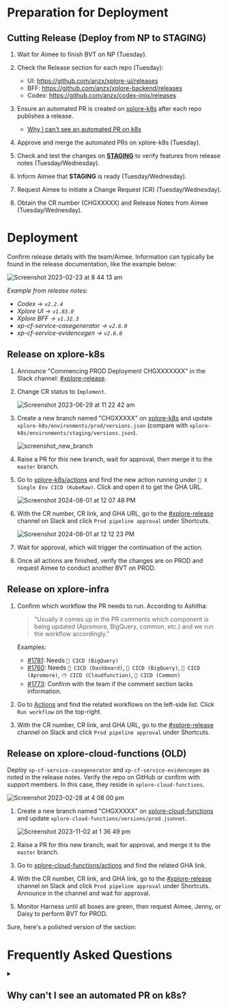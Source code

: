 # Preparation for Deployment
## Cutting Release (Deploy from NP to STAGING)

1. Wait for Aimee to finish BVT on NP (Tuesday).

2. Check the Release section for each repo (Tuesday):  
   - UI: https://github.com/anzx/xplore-ui/releases
   - BFF: https://github.com/anzx/xplore-backend/releases
   - Codex: https://github.com/anzx/codex-jmix/releases

3. Ensure an automated PR is created on [xplore-k8s](https://github.com/anzx/xplore-k8s) after each repo publishes a release.
   - [Why I can't see an automated PR on k8s](#why-i-cant-see-an-automated-PR-on-k8s)

4. Approve and merge the automated PRs on xplore-k8s (Tuesday).

5. Check and test the changes on [**STAGING**](https://xplore-staging.service.anz/) to verify features from release notes (Tuesday/Wednesday).

6. Inform Aimee that **STAGING** is ready (Tuesday/Wednesday).

7. Request Aimee to initiate a Change Request (CR) (Tuesday/Wednesday).

8. Obtain the CR number (CHGXXXXX) and Release Notes from Aimee (Tuesday/Wednesday).

# Deployment
Confirm release details with the team/Aimee. Information can typically be found in the release documentation, like the example below:

![Screenshot 2023-02-23 at 8 44 13 am](https://user-images.githubusercontent.com/109929798/221045628-3dc1961d-c14e-415f-98b1-ee16bf7d589d.png)

*Example from release notes:*
- *Codex -> `v2.2.4`*
- *Xplore UI -> `v1.83.0`*
- *Xplore BFF -> `v1.32.3`*
- *xp-cf-service-casegenerator -> `v2.6.0`*
- *xp-cf-service-evidencegen -> `v2.6.0`*

## Release on xplore-k8s

1. Announce "Commencing PROD Deployment CHGXXXXXXX" in the Slack channel: [#xplore-release](https://anzx.slack.com/archives/C0160MTKEP4).

2. Change CR status to `Implement`.

   ![Screenshot 2023-06-29 at 11 22 42 am](https://github.com/TerryZhengANZx/personal-notes/assets/109929798/2d6ce01a-154c-4382-9e5a-8988cac6f339)

3. Create a new branch named "CHGXXXXX" on [xplore-k8s](https://github.com/anzx/xplore-k8s) and update `xplore-k8s/environments/prod/versions.json` (compare with `xplore-k8s/environments/staging/versions.json`).

   ![screenshot_new_branch](https://user-images.githubusercontent.com/109929798/185264404-061f463d-f965-4c59-9b60-75ad0b910ccf.png)

4. Raise a PR for this new branch, wait for approval, then merge it to the `master` branch.

5. Go to [xplore-k8s/actions](https://github.com/anzx/xplore-k8s/actions) and find the new action running under `🕋 X Single Env CICD (KubeRaw)`. Click and open it to get the GHA URL.

   ![Screenshot 2024-08-01 at 12 07 48 PM](https://github.com/user-attachments/assets/2baafb1f-30b8-43ab-a5df-339c1d923a40)

6. With the CR number, CR link, and GHA URL, go to the [#xplore-release](https://anzx.slack.com/archives/C0160MTKEP4) channel on Slack and click `Prod pipeline approval` under Shortcuts.

   ![Screenshot 2024-08-01 at 12 12 23 PM](https://github.com/user-attachments/assets/30f75a18-42a1-4f77-b393-2be34d818b21)

7. Wait for approval, which will trigger the continuation of the action.

8. Once all actions are finished, verify the changes are on PROD and request Aimee to conduct another BVT on PROD.

## Release on xplore-infra

1. Confirm which workflow the PR needs to run. According to Ashitha:
   > "Usually it comes up in the PR comments which component is being updated (Apromore, BigQuery, common, etc.) and we run the workflow accordingly."

   Examples:
   - [#1781](https://github.com/anzx/xplore-infra/pull/1781): Needs `🎪 CICD (BigQuery)`
   - [#1760](https://github.com/anzx/xplore-infra/pull/1760): Needs `🌰 CICD (Dashboard)`, `🎪 CICD (BigQuery)`, `🍏 CICD (Apromore)`, `⛅️ CICD (Cloudfunction)`, `🐪 CICD (Common)`
   - [#1773](https://github.com/anzx/xplore-infra/pull/1773): Confirm with the team if the comment section lacks information.

2. Go to [Actions](https://github.com/anzx/xplore-infra/actions) and find the related workflows on the left-side list. Click `Run workflow` on the top-right.

3. With the CR number, CR link, and GHA URL, go to the [#xplore-release](https://anzx.slack.com/archives/C0160MTKEP4) channel on Slack and click `Prod pipeline approval` under Shortcuts.

## Release on xplore-cloud-functions (OLD)

Deploy `xp-cf-service-casegenerator` and `xp-cf-service-evidencegen` as noted in the release notes. Verify the repo on GitHub or confirm with support members. In this case, they reside in `xplore-cloud-functions`.

![Screenshot 2023-02-28 at 4 08 00 pm](https://user-images.githubusercontent.com/109929798/221759637-d0f03b83-b46d-4004-8411-7e4461675bd2.png)

1. Create a new branch named "CHGXXXXX" on [xplore-cloud-functions](https://github.com/anzx/xplore-cloud-functions) and update `xplore-cloud-functions/versions/prod.jsonnet`.

   ![Screenshot 2023-11-02 at 1 36 49 pm](https://github.com/TerryZhengANZx/personal-notes/assets/109929798/79721254-3be5-4352-9918-b291b405b734)

2. Raise a PR for this new branch, wait for approval, and merge it to the `master` branch.

3. Go to [xplore-cloud-functions/actions](https://github.com/anzx/xplore-cloud-functions/actions) and find the related GHA link.

4. With the CR number, CR link, and GHA link, go to the [#xplore-release](https://anzx.slack.com/archives/C0160MTKEP4) channel on Slack and click `Prod pipeline approval` under Shortcuts. Announce in the channel and wait for approval.

5. Monitor Harness until all boxes are green, then request Aimee, Jenny, or Daisy to perform BVT for PROD.


Sure, here's a polished version of the section:

# Frequently Asked Questions
<details>
  <summary id="why-i-cant-see-an-automated-PR-on-k8s"><h2>Why can't I see an automated PR on k8s?</h2></summary>

  The absence of an automated PR on k8s can be caused by different issues, varying case by case. Here's a breakdown:

  - If you notice logs under a failed `create-pr` workflow, such as:
    ```
    ...
    To https://github.com/anzx/xplore-k8s
    ! [rejected]          auto-release-bff-staging -> auto-release-bff-staging (non-fast-forward)
    error: failed to push some refs to 'https://github.com/anzx/xplore-k8s'
    hint: Updates were rejected because the tip of your current branch is behind
    ...
    ```
    This indicates that there is already a branch named `auto-release-xxx-staging` that previously failed to merge. As a result, the workflow failed to create a new branch with the same name.
</details>
